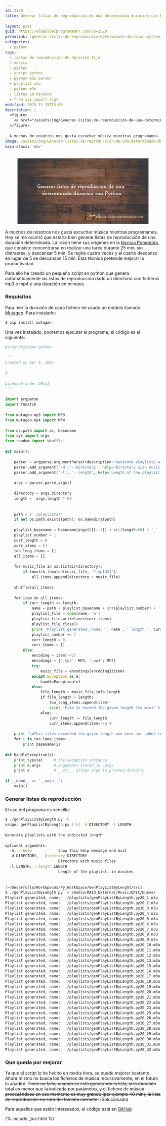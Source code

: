```yaml
---
id: 2320
title: Generar listas de reproducción de una determinada duración con Python

layout: post
guid: https://elbauldelprogramador.com/?p=2320
permalink: /generar-listas-de-reproduccion-determinada-duracion-python/
categories:
  - python
tags:
  - listas de reproducción de duración fija
  - música
  - python
  - script python
  - python m3u parser
  - playlist m3u
  - python m3u
  - listas 20 minutos
  - from sys import argv
modified: 2015-12-25T13:00
description: |
  <figure>
    <a href="/assets/img/Generar-listas-de-reproducción-de-una-determinada-duración-con-Python.png"><img src="/assets/img/Generar-listas-de-reproducción-de-una-determinada-duración-con-Python.png" title="Generar listas de reproducción de una determinada duración con Python" alt="Generar listas de reproducción de una determinada duración con Python" /></a>
  </figure>

  A muchos de nosotros nos gusta escuchar música mientras programamos. Hoy se me ocurrió que estaría bien generar listas de reproducción de una duración determinada. La razón tiene sus orígenes en la técnica Pomodoro, que consiste concentrarse en realizar una tarea durante 25 min, sin distraerse, y descansar 5 min. Se repite cuatro veces y al cuarto descanso en lugar de 5 se descansan 15 min. Ésta técnica pretende mejorar la productividad.
image: /assets/img/Generar-listas-de-reproducción-de-una-determinada-duración-con-Python.png
main-class: 'dev'
---
```

<figure>
  <a href="/assets/img/Generar-listas-de-reproducción-de-una-determinada-duración-con-Python.png"><img src="/assets/img/Generar-listas-de-reproducción-de-una-determinada-duración-con-Python.png" title="{{ page.title }}" alt="{{ page.title }}" /></a>
</figure>

A muchos de nosotros nos gusta escuchar música mientras programamos. Hoy se me ocurrió que estaría bien generar listas de reproducción de una duración determinada. La razón tiene sus orígenes en la <a href="http://es.wikipedia.org/wiki/T%C3%A9cnica_Pomodoro" title="Técnica pomodoro" target="_blank">técnica Pomodoro</a>, que consiste concentrarse en realizar una tarea durante 25 min, sin distraerse, y descansar 5 min. Se repite cuatro veces y al cuarto descanso en lugar de 5 se descansan 15 min. Ésta técnica pretende mejorar la productividad.

Para ello he creado un pequeño script en python que genera automáticamente las listas de reproducción dado un directorio con ficheros mp3 o mp4 y una duración en minutos.

<!--ad-->

### Requisitos

Para leer la duración de cada fichero he usado un módulo llamado <a href="https://code.google.com/p/mutagen/" title="Mutagen Homepage" target="_blank">Mutagen</a>. Para instalarlo:

```bash
$ pip install mutagen

```

Una vez instalado, podremos ejecutar el programa, el código es el siguiente:

```python
#!/usr/bin/env python

'''
Created on Apr 4, 2014

@

Licensed under GPLv3
'''

import argparse
import fnmatch

from mutagen.mp3 import MP3
from mutagen.mp4 import MP4

from os.path import os, basename
from sys import argv
from random import shuffle

def main():

    parser = argparse.ArgumentParser(description='Generate playlists with the indicated length')
    parser.add_argument('-d','--directory', help='Directory with music files',type=str, required=True)
    parser.add_argument('-l', '--length', help='Length of the playlist, in minutes', type=int, required=True)

    args = parser.parse_args()

    directory = args.directory
    length =  args.length * 60


    path = r'./playlists/'
    if not os.path.exists(path): os.makedirs(path)

    playlist_basename = basename(argv[0][:-3]) + str(length/60) + '_'
    playlist_number = 1
    curr_length = 0
    curr_items = []
    too_long_items = []
    all_items = []

    for music_file in os.listdir(directory):
        if fnmatch.fnmatch(music_file, '*.mp[43]'):
            all_items.append(directory + music_file)

    shuffle(all_items)

    for item in all_items:
        if curr_length >= length:
            name = path + playlist_basename + str(playlist_number) + '.m3u'
            playlist_file = open(name, 'w')
            playlist_file.writelines(curr_items)
            playlist_file.close()
            print 'Playlist generated, name: ', name , ' length ', curr_length/60 , 'min'
            playlist_number += 1
            curr_length = 0
            curr_items = []
        else:
            encoding = item[-4:]
            encodings = {'.mp3': MP3, '.mp4': MP4}
            try:
                music_file = encodings[encoding](item)
            except Exception as e:
                handleException(e)
            else:
                file_length = music_file.info.length
                if file_length > length:
                    too_long_items.append(item)
                    print 'File %s exceed the given length (%s min)' % (item, file_length/60)
                else:
                    curr_length += file_length
                    curr_items.append(item+'\n')

    print '\nThis files exceeded the given length and were not added to any playlist...\n'
    for i in too_long_items:
        print basename(i)

def handleException(e):
    print type(e)     # the exception instance
    print e.args      # arguments stored in .args
    print e           # __str__ allows args to printed directly

if __name__ == '__main__':
    main()

```

### Generar listas de reproducción

El uso del programa es sencillo:

```bash
$ ./genPlayListByLength.py -h
usage: genPlayListByLength.py [-h] -d DIRECTORY -l LENGTH

Generate playlists with the indicated length

optional arguments:
  -h, --help            show this help message and exit
  -d DIRECTORY, --directory DIRECTORY
                        Directory with music files
  -l LENGTH, --length LENGTH
                        Length of the playlist, in minutes


[~/Desarrollo/WorkSpaces/Py_WorkSpace/GenPlayListByLenght/src]
$ ./genPlayListByLength.py -d /media/RAID_External/Music/EPIC/Nueva/ -l 20
Playlist generated, name:  ./playlists/genPlayListByLength.py20_1.m3u  length  24.0001451247 min
Playlist generated, name:  ./playlists/genPlayListByLength.py20_2.m3u  length  22.7172426304 min
Playlist generated, name:  ./playlists/genPlayListByLength.py20_3.m3u  length  24.2311836735 min
Playlist generated, name:  ./playlists/genPlayListByLength.py20_4.m3u  length  20.2354164777 min
Playlist generated, name:  ./playlists/genPlayListByLength.py20_5.m3u  length  21.8601359014 min
Playlist generated, name:  ./playlists/genPlayListByLength.py20_6.m3u  length  28.3070597128 min
Playlist generated, name:  ./playlists/genPlayListByLength.py20_7.m3u  length  22.7946424792 min
Playlist generated, name:  ./playlists/genPlayListByLength.py20_8.m3u  length  21.2017535903 min
Playlist generated, name:  ./playlists/genPlayListByLength.py20_9.m3u  length  21.7807044596 min
Playlist generated, name:  ./playlists/genPlayListByLength.py20_10.m3u  length  21.1862736206 min
Playlist generated, name:  ./playlists/genPlayListByLength.py20_11.m3u  length  23.5667059713 min
Playlist generated, name:  ./playlists/genPlayListByLength.py20_12.m3u  length  21.3402993197 min
Playlist generated, name:  ./playlists/genPlayListByLength.py20_13.m3u  length  25.1046409675 min
Playlist generated, name:  ./playlists/genPlayListByLength.py20_15.m3u  length  20.4145971277 min
Playlist generated, name:  ./playlists/genPlayListByLength.py20_16.m3u  length  21.0794618292 min
Playlist generated, name:  ./playlists/genPlayListByLength.py20_17.m3u  length  20.2702464097 min
Playlist generated, name:  ./playlists/genPlayListByLength.py20_18.m3u  length  21.2315525321 min
Playlist generated, name:  ./playlists/genPlayListByLength.py20_19.m3u  length  20.798403305 min
Playlist generated, name:  ./playlists/genPlayListByLength.py20_20.m3u  length  22.1189417989 min
Playlist generated, name:  ./playlists/genPlayListByLength.py20_21.m3u  length  21.7013696145 min
Playlist generated, name:  ./playlists/genPlayListByLength.py20_22.m3u  length  22.971888133 min
Playlist generated, name:  ./playlists/genPlayListByLength.py20_23.m3u  length  21.8250628874 min
Playlist generated, name:  ./playlists/genPlayListByLength.py20_25.m3u  length  21.3321723356 min
Playlist generated, name:  ./playlists/genPlayListByLength.py20_26.m3u  length  21.5465699169 min
Playlist generated, name:  ./playlists/genPlayListByLength.py20_27.m3u  length  24.9339743008 min
Playlist generated, name:  ./playlists/genPlayListByLength.py20_28.m3u  length  32.0853333333 min
Playlist generated, name:  ./playlists/genPlayListByLength.py20_29.m3u  length  25.4854482237 min
Playlist generated, name:  ./playlists/genPlayListByLength.py20_30.m3u  length  20.7996613757 min
Playlist generated, name:  ./playlists/genPlayListByLength.py20_31.m3u  length  21.3372033258 min
Playlist generated, name:  ./playlists/genPlayListByLength.py20_32.m3u  length  22.5926288738 min

```

### Qué queda por mejorar

Ya que el script lo he hecho en media hora, se puede mejorar bastante. Ahora mismo no busca los ficheros de música recursivamente, en el futuro lo añadiré. <del datetime="2014-04-05T15:37:18+00:00">Tiene un fallo, cuando se está generando la lista, si la duración total es menor que la indicada por parámetro, y el fichero de música procesándose en ese momento es muy grande (por ejemplo 40 min), la lista de reproducción no será del tamaño correcto.</del> (Solucionado)

Para aquellos que estén interesados, el código está en <a href="https://github.com/algui91/genPlaylistByName" title="Repositorio" target="_blank">GitHub</a>

{% include _toc.html %}
